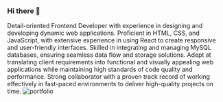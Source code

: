 ### Hi there 👋
Detail-oriented Frontend Developer with experience in designing and developing dynamic web applications. Proficient in HTML, CSS, and JavaScript, with extensive experience in using React to create responsive and user-friendly interfaces. Skilled in integrating and managing MySQL databases, ensuring seamless data flow and storage solutions. Adept at translating client requirements into functional and visually appealing web applications while maintaining high standards of code quality and performance. Strong collaborator with a proven track record of working effectively in fast-paced environments to deliver high-quality projects on time.
![portfolio](https://github.com/imdSaurabh22/imdSaurabh22/assets/149091345/a60753b4-feed-46ae-889b-a666370b4031)

<!--
**imdSaurabh22/imdSaurabh22** is a ✨ _special_ ✨ repository because its `README.md` (this file) appears on your GitHub profile.

Here are some ideas to get you started:

- 🔭 I’m currently working on ...
- 🌱 I’m currently learning ...
- 👯 I’m looking to collaborate on ...
- 🤔 I’m looking for help with ...
- 💬 Ask me about ...
- 📫 How to reach me: ...
- 😄 Pronouns: ...
- ⚡ Fun fact: ...
-->
